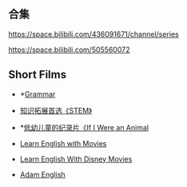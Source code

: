 
## 合集
https://space.bilibili.com/436091671/channel/series

https://space.bilibili.com/505560072



## Short Films

* *[Grammar](https://www.bilibili.com/video/BV1Yh4y1R7TZ?p=2&spm_id_from=pageDriver&vd_source=4f3e5bfcf57fd659c40e3df56c0fd113)

* [知识拓展首选《STEM》](https://www.bilibili.com/video/BV17s4y1B7Mr/?spm_id_from=333.1007.tianma.1-1-1.click&vd_source=4f3e5bfcf57fd659c40e3df56c0fd113)

* *[低幼儿童的纪录片《If I Were an Animal](https://www.bilibili.com/video/BV1uW4y177Xm?p=1&vd_source=4f3e5bfcf57fd659c40e3df56c0fd113)

* [Learn English with Movies](https://www.youtube.com/playlist?list=PLlpAWCqcstzpmyRgyqRYd1oJwMkoM93ih)

* [Learn English With Disney Movies](https://www.youtube.com/watch?v=Dp1I_iFRRVA&list=PLlpAWCqcstzpkZomfDM5P2gwO4dgP0o_5&index=14&ab_channel=LearnEnglishWithTVSeries)

* [Adam English](https://www.adamenglish.com.tw/OnlineCourse)

